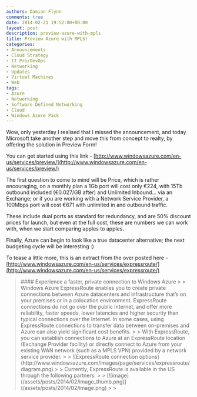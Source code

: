 ```yaml
---
authors: Damian Flynn
comments: true
date: 2014-02-21 19:52:00+00:00
layout: post
description: preview-azure-with-mpls
title: Preview Azure with MPLS!
categories:
- Announcements
- Cloud Strategy
- IT Pro/DevOps
- Networking
- Updates
- Virtual Machines
- Web
tags:
- Azure
- Networking
- Software Defined Networking
- Cloud
- Windows Azure Pack
---
```


Wow, only yesterday I realised that I missed the announcement, and today Microsoft take another step and move this from concept to realty, by offering the solution in Preview Form!

You can get started using this link - [http://www.windowsazure.com/en-us/services/preview/](http://www.windowsazure.com/en-us/services/preview/)

The first question to come to mind will be Price, which is rather encouraging, on a monthly plan a 1Gb port will cost only €224, with 15Tb outbound included (€0.027/GB after) and Unlimited Inbound… via an Exchange; or if you are working with a Network Service Provider, a 100Mbps port will cost €671 with unlimited in and outbound traffic.

These include dual ports as standard for redundancy, and are 50% discount prices for launch, but even at the full cost, these are numbers we can work with, when we start comparing apples to apples.

Finally, Azure can begin to look like a true datacenter alternative; the next budgeting cycle will be interesting :)

To tease a little more, this is an extract from the over posted here - [http://www.windowsazure.com/en-us/services/expressroute/](http://www.windowsazure.com/en-us/services/expressroute/)

<blockquote>#### Experience a faster, private connection to Windows Azure
> 
> Windows Azure ExpressRoute enables you to create private connections between Azure datacenters and infrastructure that’s on your premises or in a colocation environment. ExpressRoute connections do not go over the public Internet, and offer more reliability, faster speeds, lower latencies and higher security than typical connections over the Internet. In some cases, using ExpressRoute connections to transfer data between on-premises and Azure can also yield significant cost benefits.  
> 
> With ExpressRoute, you can establish connections to Azure at an ExpressRoute location (Exchange Provider facility) or directly connect to Azure from your existing WAN network (such as a MPLS VPN) provided by a network service provider.  
> 
> ![ExpressRoute connection options](http://www.windowsazure.com/images/page/services/expressroute/diagram.png)  
> 
> Currently, ExpressRoute is available in the US through the following partners:  
> 
> [![image](/assets/posts/2014/02/image_thumb.png)](/assets/posts/2014/02/image.png)
> 
> </blockquote>
